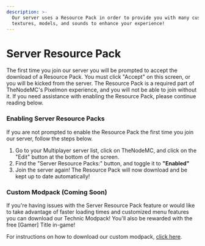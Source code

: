 ```yaml
---
description: >-
  Our server uses a Resource Pack in order to provide you with many custom
  textures, models, and sounds to enhance your experience!
---
```


# Server Resource Pack

The first time you join our server you will be prompted to accept the download of a Resource Pack. You must click "Accept" on this screen, or you will be kicked from the server. The Resource Pack is a required part of TheNodeMC's Pixelmon experience, and you will not be able to join without it. If you need assistance with enabling the Resource Pack, please continue reading below.

### Enabling Server Resource Packs

If you are not prompted to enable the Resource Pack the first time you join our server, follow the steps below.

1. Go to your Multiplayer server list, click on TheNodeMC, and click on the "Edit" button at the bottom of the screen.
2. Find the "Server Resource Packs:" button, and toggle it to **"Enabled"**
3. Join the server again! The Resource Pack will now download and be kept up to date automatically!

### Custom Modpack (Coming Soon)

If you're having issues with the Server Resource Pack feature or would like to take advantage of faster loading times and customized menu features you can download our Technic Modpack! You'll also be rewarded with the free \[Gamer] Title in-game!

For instructions on how to download our custom modpack, [click here](https://www.thenodemc.com/modpack/).
